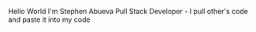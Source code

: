 Hello World
I'm Stephen Abueva
Pull Stack Developer - I pull other's code and paste it into my code
